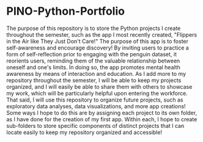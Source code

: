 # PINO-Python-Portfolio
The purpose of this repository is to store the Python projects I create throughout the semester, such as the app I most recently created, "Flippers in the Air like They Just Don't Care!" The purpose of this app is to foster self-awareness and encourage discovery! By inviting users to practice a form of self-reflection prior to engaging with the penguin dataset, it reorients users, reminding them of the valuable relationship between oneself and one's limits. In doing so, the app promotes mental health awareness by means of interaction and education. As I add more to my repository throughout the semester, I will be able to keep my projects organized, and I will easily be able to share them with others to showcase my work, which will be particularly helpful upon entering the workforce. That said, I will use this repository to organize future projects, such as exploratory data analyses, data visualizations, and more app creations! Some ways I hope to do this are by assigning each project to its own folder, as I have done for the creation of my first app. Within each, I hope to create sub-folders to store specific components of distinct projects that I can locate easily to keep my repository organized and accessible!
